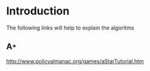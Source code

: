 # Introduction #

The following links will help to explain the algoritms

## A`*` ##

http://www.policyalmanac.org/games/aStarTutorial.htm